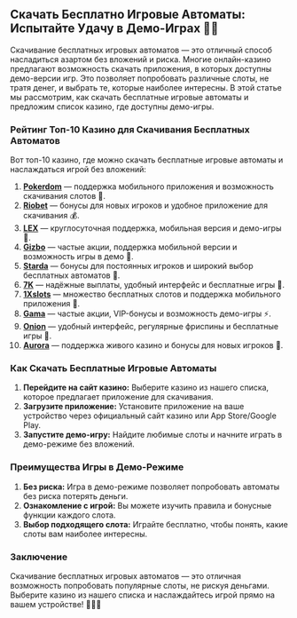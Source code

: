 ## Скачать Бесплатно Игровые Автоматы: Испытайте Удачу в Демо-Играх 🎰🆓

Скачивание бесплатных игровых автоматов — это отличный способ насладиться азартом без вложений и риска. Многие онлайн-казино предлагают возможность скачать приложения, в которых доступны демо-версии игр. Это позволяет попробовать различные слоты, не тратя денег, и выбрать те, которые наиболее интересны. В этой статье мы рассмотрим, как скачать бесплатные игровые автоматы и предложим список казино, где доступны демо-игры.

### Рейтинг Топ-10 Казино для Скачивания Бесплатных Автоматов

Вот топ-10 казино, где можно скачать бесплатные игровые автоматы и наслаждаться игрой без вложений:

1. **[Pokerdom](https://brandplay.link/4k77v2yx)** — поддержка мобильного приложения и возможность скачивания слотов 🎲.
2. **[Riobet](https://brandplay.link/7xBLTPyj)** — бонусы для новых игроков и удобное приложение для скачивания 💰.
3. **[LEX](https://brandplay.link/zW4hdDFV)** — круглосуточная поддержка, мобильная версия и демо-игры 🎉.
4. **[Gizbo](https://brandplay.link/bprXw4YV)** — частые акции, поддержка мобильной версии и возможность игры в демо 🎁.
5. **[Starda](https://brandplay.link/fB7xwRFL)** — бонусы для постоянных игроков и широкий выбор бесплатных автоматов 🎈.
6. **[7K](https://brandplay.link/BvQyFShp)** — надёжные выплаты, удобный интерфейс и бесплатные игры 🎯.
7. **[1Xslots](https://brandplay.link/hSB1khtr)** — множество бесплатных слотов и поддержка мобильного приложения 🌟.
8. **[Gama](https://brandplay.link/j6NMKsDz)** — частые акции, VIP-бонусы и возможность демо-игры ⚡.
9. **[Onion](https://brandplay.link/zBGRVpQ9)** — удобный интерфейс, регулярные фриспины и бесплатные игры 🎰.
10. **[Aurora](https://10trafic-stat2.com/click/668546556bcc6313411604bd/6766/13032/subaccount)** — поддержка живого казино и бонусы для новых игроков 💎.

### Как Скачать Бесплатные Игровые Автоматы

1. **Перейдите на сайт казино:** Выберите казино из нашего списка, которое предлагает приложение для скачивания.
2. **Загрузите приложение:** Установите приложение на ваше устройство через официальный сайт казино или App Store/Google Play.
3. **Запустите демо-игру:** Найдите любимые слоты и начните играть в демо-режиме без вложений.

### Преимущества Игры в Демо-Режиме

1. **Без риска:** Игра в демо-режиме позволяет попробовать автоматы без риска потерять деньги.
2. **Ознакомление с игрой:** Вы можете изучить правила и бонусные функции каждого слота.
3. **Выбор подходящего слота:** Играйте бесплатно, чтобы понять, какие слоты вам наиболее интересны.

### Заключение

Скачивание бесплатных игровых автоматов — это отличная возможность попробовать популярные слоты, не рискуя деньгами. Выберите казино из нашего списка и наслаждайтесь игрой прямо на вашем устройстве! 🎉🎰🆓
